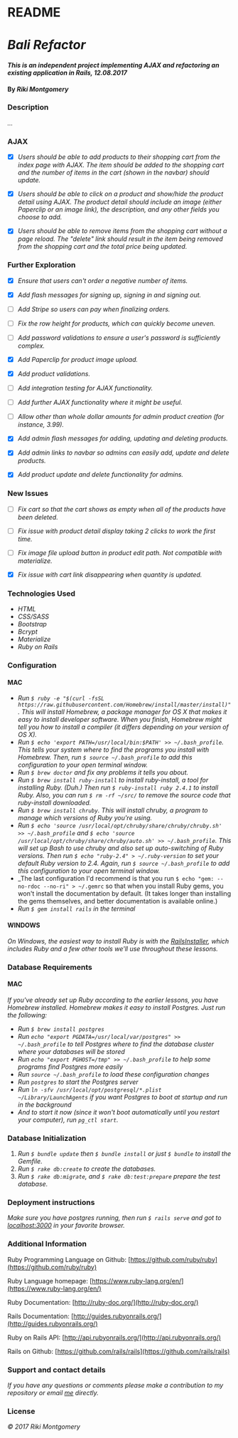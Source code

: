# README

# _Bali Refactor_

#### _This is an independent project implementing AJAX and refactoring an existing application in Rails, 12.08.2017_

#### By _Riki Montgomery_

### Description

_..._

### AJAX

- [x] _Users should be able to add products to their shopping cart from the index page with AJAX. The item should be added to the shopping cart and the number of items in the cart (shown in the navbar) should update._

- [x] _Users should be able to click on a product and show/hide the product detail using AJAX. The product detail should include an image (either Paperclip or an image link), the description, and any other fields you choose to add._

- [x] _Users should be able to remove items from the shopping cart without a page reload. The "delete" link should result in the item being removed from the shopping cart and the total price being updated._

### Further Exploration

- [x] _Ensure that users can't order a negative number of items._

- [x] _Add flash messages for signing up, signing in and signing out._

- [ ] _Add Stripe so users can pay when finalizing orders._

- [ ] _Fix the row height for products, which can quickly become uneven._

- [ ] _Add password validations to ensure a user's password is sufficiently complex._

- [x] _Add Paperclip for product image upload._

- [x] _Add product validations._

- [ ] _Add integration testing for AJAX functionality._

- [ ] _Add further AJAX functionality where it might be useful._

- [ ] _Allow other than whole dollar amounts for admin product creation (for instance, 3.99)._

- [x] _Add admin flash messages for adding, updating and deleting products._

- [x] _Add admin links to navbar so admins can easily add, update and delete products._

- [x] _Add product update and delete functionality for admins._

### New Issues

- [ ] _Fix cart so that the cart shows as empty when all of the products have been deleted._

- [ ] _Fix issue with product detail display taking 2 clicks to work the first time._

- [ ] _Fix image file upload button in product edit path. Not compatible with materialize._

- [x] _Fix issue with cart link disappearing when quantity is updated._

### Technologies Used

* _HTML_
* _CSS/SASS_
* _Bootstrap_
* _Bcrypt_
* _Materialize_
* _Ruby on Rails_

### Configuration

#### MAC
* _Run `$ ruby -e "$(curl -fsSL https://raw.githubusercontent.com/Homebrew/install/master/install)"`. This will install Homebrew, a package manager for OS X that makes it easy to install developer software. When you finish, Homebrew might tell you how to install a compiler (it differs depending on your version of OS X)._
* _Run `$ echo 'export PATH=/usr/local/bin:$PATH' >> ~/.bash_profile`. This tells your system where to find the programs you install with Homebrew. Then, run `$ source ~/.bash_profile` to add this configuration to your open terminal window._
* _Run `$ brew doctor` and fix any problems it tells you about._
* _Run `$ brew install ruby-install` to install ruby-install, a tool for installing Ruby. (Duh.) Then run `$ ruby-install ruby 2.4.1` to install Ruby. Also, you can run `$ rm -rf ~/src/` to remove the source code that ruby-install downloaded._
* _Run `$ brew install chruby`. This will install chruby, a program to manage which versions of Ruby you're using._
* _Run `$ echo 'source /usr/local/opt/chruby/share/chruby/chruby.sh' >> ~/.bash_profile` and `$ echo 'source /usr/local/opt/chruby/share/chruby/auto.sh' >> ~/.bash_profile`. This will set up Bash to use chruby and also set up auto-switching of Ruby versions. Then run `$ echo "ruby-2.4" > ~/.ruby-version` to set your default Ruby version to 2.4. Again, run `$ source ~/.bash_profile` to add this configuration to your open terminal window._
* _The last configuration I'd recommend is that you run `$ echo "gem: --no-rdoc --no-ri" > ~/.gemrc` so that when you install Ruby gems, you won't install the documentation by default. (It takes longer than installing the gems themselves, and better documentation is available online.)
* _Run `$ gem install rails` in the terminal_

#### WINDOWS

_On Windows, the easiest way to install Ruby is with the [RailsInstaller](http://railsinstaller.org/en), which includes Ruby and a few other tools we'll use throughout these lessons._

### Database Requirements

#### MAC

_If you've already set up Ruby according to the earlier lessons, you have Homebrew installed. Homebrew makes it easy to install Postgres. Just run the following:_

* _Run `$ brew install postgres`_
* _Run `echo "export PGDATA=/usr/local/var/postgres" >> ~/.bash_profile` to tell Postgres where to find the database cluster where your databases will be stored_
* _Run `echo "export PGHOST=/tmp" >> ~/.bash_profile` to help some programs find Postgres more easily_
* _Run `source ~/.bash_profile` to load these configuration changes_
* _Run `postgres` to start the Postgres server_
* _Run `ln -sfv /usr/local/opt/postgresql/*.plist ~/Library/LaunchAgents` if you want Postgres to boot at startup and run in the background_
* _And to start it now (since it won't boot automatically until you restart your computer), run `pg_ctl start`._

### Database Initialization

1. _Run `$ bundle update` then `$ bundle install` or just `$ bundle` to install the Gemfile._
2. _Run `$ rake db:create` to create the databases._
3. _Run `$ rake db:migrate`, and `$ rake db:test:prepare` prepare the test database._

### Deployment instructions

_Make sure you have postgres running, then run `$ rails serve` and got to [localhost:3000](localhost:3000) in your favorite browser._

### Additional Information

Ruby Programming Language on Github: [https://github.com/ruby/ruby](https://github.com/ruby/ruby)

Ruby Language homepage: [https://www.ruby-lang.org/en/](https://www.ruby-lang.org/en/)

Ruby Documentation: [http://ruby-doc.org/](http://ruby-doc.org/)

Rails Documentation: [http://guides.rubyonrails.org/](http://guides.rubyonrails.org/)

Ruby on Rails API: [http://api.rubyonrails.org/](http://api.rubyonrails.org/)

Rails on Github: [https://github.com/rails/rails](https://github.com/rails/rails)

### Support and contact details

_If you have any questions or comments please make a contribution to my repository or email [me](mostriki820@gmail.com) directly._

### License

_© 2017 Riki Montgomery_
